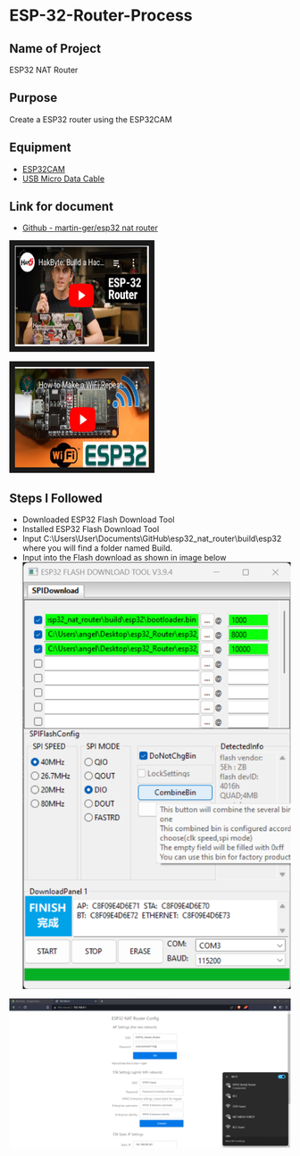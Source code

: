 # ESP-32-Router-Process

## Name of Project
ESP32 NAT Router

## Purpose
Create a ESP32 router using the ESP32CAM

## Equipment
* [ESP32CAM](https://www.amazon.com/Aideepen-ESP32-CAM-Bluetooth-ESP32-CAM-MB-Arduino/dp/B08P2578LV/ref=sr_1_3?crid=1BAUMILEHGHYA&keywords=ESP32+CAM&qid=1678902156&sprefix=esp32+cam%2Caps%2C127&sr=8-3)
* [USB Micro Data Cable](https://www.amazon.com/AmazonBasics-Male-Micro-Cable-Black/dp/B0711PVX6Z/ref=sr_1_1_ffob_sspa?crid=DO75SIR3SOBU&keywords=micro+usb+data+cable&qid=1678902219&sprefix=Micro+USB+data%2Caps%2C119&sr=8-1-spons&psc=1&spLa=ZW5jcnlwdGVkUXVhbGlmaWVyPUEyODVZTFRIVTQ3WFhUJmVuY3J5cHRlZElkPUEwMDU4NDczMkU3RTJKNllMTkpJSCZlbmNyeXB0ZWRBZElkPUEwMTg1MTU1MjBZR042R1ZLNTUzUCZ3aWRnZXROYW1lPXNwX2F0ZiZhY3Rpb249Y2xpY2tSZWRpcmVjdCZkb05vdExvZ0NsaWNrPXRydWU=)

## Link for document
- [Github - martin-ger/esp32 nat router](https://github.com/MichaelCaban/My-Notes-of-ESP-Project)
<!--(https://www.youtube.com/watch?v=41Lymi6rXA8&list=PLLikBZAto8K7zrkQQYOfoY9404SBhXeQr)-->
<!--![Youtube-ESP32 NAT Router](https://github.com/Kenielmc/ESP-32-Router-Process/blob/main/Screenshot%202023-03-15%20115315.png)-->

<a href="http://www.youtube.com/watch?feature=player_embedded&v=41Lymi6rXA8&list=PLLikBZAto8K7zrkQQYOfoY9404SBhXeQr
" target="_blank"><img src="https://github.com/Kenielmc/ESP-32-Router-Process/blob/main/Screenshot%202023-03-15%20115315.png" 
alt="IMAGE ALT TEXT HERE" width="240" height="180" border="10" /></a>

<a href="http://www.youtube.com/watch?feature=player_embedded&v=BP1Dz66faf4&t=1s
" target="_blank"><img src="https://github.com/Kenielmc/ESP-32-Router-Process/blob/main/Screenshot%202023-03-15%20124324.png" 
alt="IMAGE ALT TEXT HERE" width="240" height="180" border="10" /></a>

## Steps I Followed
- Downloaded ESP32 Flash Download Tool
- Installed ESP32 Flash Download Tool
- Input C:\Users\User\Documents\GitHub\esp32_nat_router\build\esp32 where you will find a folder named Build.
- Input into the Flash download as shown in image below
![ESP32 Flash Download Tool](https://github.com/Kenielmc/ESP-32-Router-Process/blob/main/image%20(1).png "Logo Title Text 1")

![Router Connected](https://github.com/Kenielmc/ESP-32-Router-Process/blob/main/image.png "Logo Title Text 1")

